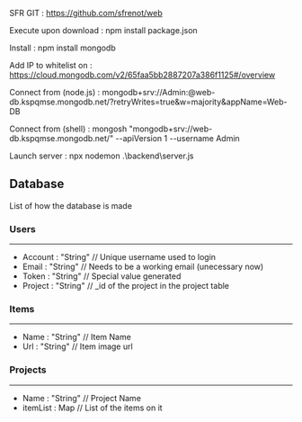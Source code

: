 SFR GIT :
https://github.com/sfrenot/web

Execute upon download :
npm install package.json

Install :
npm install mongodb

Add IP to whitelist on :
https://cloud.mongodb.com/v2/65faa5bb2887207a386f1125#/overview

Connect from (node.js) :
mongodb+srv://Admin:<password>@web-db.kspqmse.mongodb.net/?retryWrites=true&w=majority&appName=Web-DB

Connect from (shell) :
mongosh "mongodb+srv://web-db.kspqmse.mongodb.net/" --apiVersion 1 --username Admin

Launch server :
npx nodemon .\backend\server.js


## Database

List of how the database is made

### Users
---

* Account : "String"    // Unique username used to login 
* Email : "String"      // Needs to be a working email (unecessary now)
* Token : "String"      // Special value generated 
* Project : "String"    // _id of the project in the project table 

### Items
---

* Name : "String"       // Item Name
* Url : "String"        // Item image url

### Projects
---

* Name : "String"       // Project Name
* itemList : Map        // List of the items on it

